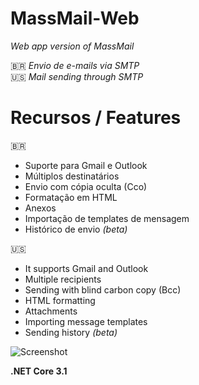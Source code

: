 # MassMail-Web
_Web app version of MassMail_

🇧🇷 _Envio de e-mails via SMTP_ <br/>
🇺🇸 _Mail sending through SMTP_

# Recursos / Features

🇧🇷
* Suporte para Gmail e Outlook
* Múltiplos destinatários
* Envio com cópia oculta (Cco)
* Formatação em HTML
* Anexos
* Importação de templates de mensagem
* Histórico de envio *(beta)*

🇺🇸

* It supports Gmail and Outlook
* Multiple recipients
* Sending with blind carbon copy (Bcc)
* HTML formatting
* Attachments
* Importing message templates
* Sending history *(beta)*

![Screenshot](https://i.postimg.cc/RFQBwyZJ/Mass-Mail-Web-Screenshot.png)

**.NET Core 3.1**
